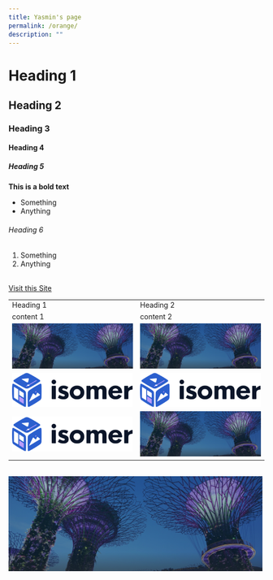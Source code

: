 ```yaml
---
title: Yasmin's page
permalink: /orange/
description: ""
---
```

<h1>Heading 1 </h1>
<h2>Heading 2 </h2>
<h3>Heading 3 </h3>
<h4>Heading 4 </h4>
<h5>Heading 5 </h5>
<b> This is a bold text </b>
<ul>
<li>Something </li>
<li>Anything </il>
</ul>
<h6>Heading 6 </h6>
<ol>
<li>Something</li>
<li>Anything</li>
</ol>
<br>
<a href="www.google.com">Visit this Site</a>
<br>
<table>
<tr>
 <td>Heading 1</td>
 <td>Heading 2</td>
</tr>
 <td>content 1</td>
<td>content 2</td>
<tr>
<td><img src="images/hero-banner.png"> </td>
<td><img src="images/hero-banner.png"> </td>
	</tr>
	<tr>
		<td><img src="images/isomer-logo.svg"></td>
		<td><img src="images/isomer-logo.svg"></td>
	</tr>
	<tr>
		<td><img src="images/isomer-logo.svg"></td>
		<td><img src="images/hero-banner.png"> </td>
		</tr>
</table>
<br>
<img src="images/hero-banner.png" style="width:500px;">
